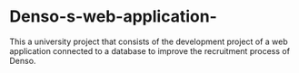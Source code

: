 # Denso-s-web-application-
This a university project that consists of the development project of a web application connected to a database to improve the recruitment process of Denso.
